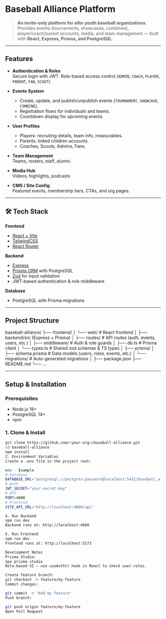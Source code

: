 # Baseball Alliance Platform

> **An invite-only platform for elite youth baseball organizations.**  
> Provides events (tournaments, showcases, combines), player/coach/parent accounts, media, and team management — built with **React, Express, Prisma, and PostgreSQL**.

---

## Features

- **Authentication & Roles**  
  Secure login with JWT. Role-based access control (`ADMIN`, `COACH`, `PLAYER`, `PARENT`, `FAN`, `SCOUT`).

- **Events System**  
  - Create, update, and publish/unpublish events (`TOURNAMENT`, `SHOWCASE`, `COMBINE`).  
  - Registration flows for individuals and teams.  
  - Countdown display for upcoming events.

- **User Profiles**  
  - Players: recruiting details, team info, measurables.  
  - Parents: linked children accounts.  
  - Coaches, Scouts, Admins, Fans.  

- **Team Management**  
  Teams, rosters, staff, alumni.

- **Media Hub**  
  Videos, highlights, podcasts

- **CMS / Site Config**  
  Featured events, membership tiers, CTAs, and org pages.

---

## 🛠 Tech Stack

**Frontend**
- [React + Vite](https://vitejs.dev/)  
- [TailwindCSS](https://tailwindcss.com/)  
- [React Router](https://reactrouter.com/)  

**Backend**
- [Express](https://expressjs.com/)  
- [Prisma ORM](https://www.prisma.io/) with PostgreSQL  
- [Zod](https://zod.dev/) for input validation  
- JWT-based authentication & role middleware  

**Database**
- PostgreSQL with Prisma migrations

---

## Project Structure

baseball-alliance/
├── frontend/
│ └── web/ # React frontend
│
├── backend/src (Express + Prisma)
│ ├── routes/ # API routes (auth, events, users, etc.)
│ ├── middleware/ # Auth & role guards
│ ├── db.ts # Prisma client
│ └── types.ts # Shared zod schemas & TS types
│
├── prisma/
│ ├── schema.prisma # Data models (users, roles, events, etc.)
│ └── migrations/ # Auto-generated migrations
│
├── package.json
├── README.md
└── ...

---

## Setup & Installation

### Prerequisites
- Node.js 18+  
- PostgreSQL 14+  
- npm 

### 1. Clone & Install
```bash
git clone https://github.com/<your-org>/baseball-alliance.git
cd baseball-alliance
npm install
2. Environment Variables
Create a .env file in the project root:

env - Example
# Database
DATABASE_URL="postgresql://postgres:password@localhost:5432/baseball_alliance"
# Auth
JWT_SECRET="your-secret-key"
# API
PORT=4000
# Frontend
VITE_API_URL="http://localhost:4000/api"

4. Run Backend
npm run dev
Backend runs at: http://localhost:4000

5. Run Frontend
npm run dev
Frontend runs at: http://localhost:5173

Development Notes
Prisma Studio:
npx prisma studio
Role-based UI — use useAuth() hook in React to check user.roles.

Create feature branch:
git checkout -b feature/my-feature
Commit changes:

git commit -m "Add my feature"
Push branch:

git push origin feature/my-feature
Open Pull Request
